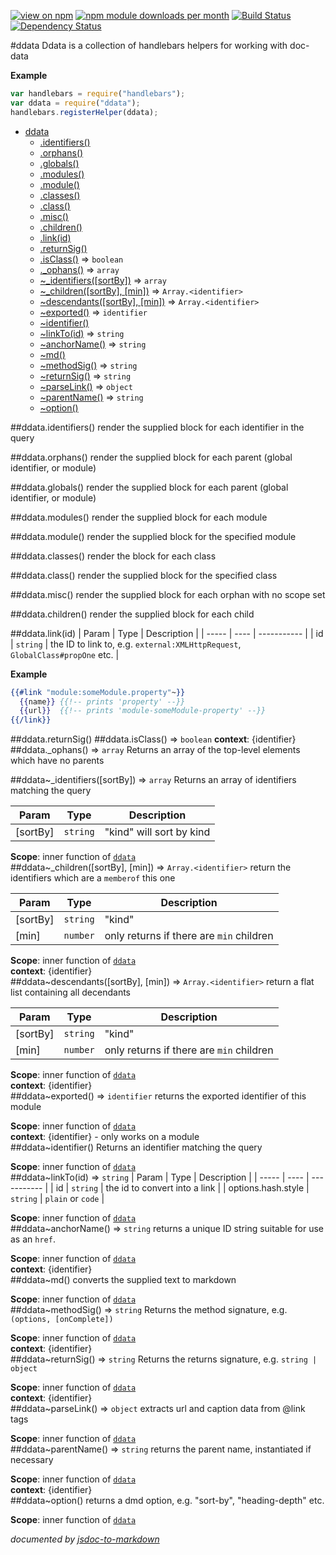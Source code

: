 [![view on npm](http://img.shields.io/npm/v/ddata.svg)](https://www.npmjs.org/package/ddata)
[![npm module downloads per month](http://img.shields.io/npm/dm/ddata.svg)](https://www.npmjs.org/package/ddata)
[![Build Status](https://travis-ci.org/75lb/ddata.svg?branch=master)](https://travis-ci.org/75lb/ddata)
[![Dependency Status](https://david-dm.org/75lb/ddata.svg)](https://david-dm.org/75lb/ddata)

<a name="module_ddata"></a>
#ddata
Ddata is a collection of handlebars helpers for working with doc-data

**Example**  
```js
var handlebars = require("handlebars");
var ddata = require("ddata");
handlebars.registerHelper(ddata);
```
* [ddata](#module_ddata)
  * [.identifiers()](#module_ddata.identifiers)
  * [.orphans()](#module_ddata.orphans)
  * [.globals()](#module_ddata.globals)
  * [.modules()](#module_ddata.modules)
  * [.module()](#module_ddata.module)
  * [.classes()](#module_ddata.classes)
  * [.class()](#module_ddata.class)
  * [.misc()](#module_ddata.misc)
  * [.children()](#module_ddata.children)
  * [.link(id)](#module_ddata.link)
  * [.returnSig()](#module_ddata.returnSig)
  * [.isClass()](#module_ddata.isClass) ⇒ <code>boolean</code>
  * [._ophans()](#module_ddata._ophans) ⇒ <code>array</code>
  * [~_identifiers([sortBy])](#module_ddata.._identifiers) ⇒ <code>array</code>
  * [~_children([sortBy], [min])](#module_ddata.._children) ⇒ <code>Array.&lt;identifier&gt;</code>
  * [~descendants([sortBy], [min])](#module_ddata..descendants) ⇒ <code>Array.&lt;identifier&gt;</code>
  * [~exported()](#module_ddata..exported) ⇒ <code>identifier</code>
  * [~identifier()](#module_ddata..identifier)
  * [~linkTo(id)](#module_ddata..linkTo) ⇒ <code>string</code>
  * [~anchorName()](#module_ddata..anchorName) ⇒ <code>string</code>
  * [~md()](#module_ddata..md)
  * [~methodSig()](#module_ddata..methodSig) ⇒ <code>string</code>
  * [~returnSig()](#module_ddata..returnSig) ⇒ <code>string</code>
  * [~parseLink()](#module_ddata..parseLink) ⇒ <code>object</code>
  * [~parentName()](#module_ddata..parentName) ⇒ <code>string</code>
  * [~option()](#module_ddata..option)

<a name="module_ddata.identifiers"></a>
##ddata.identifiers()
render the supplied block for each identifier in the query

<a name="module_ddata.orphans"></a>
##ddata.orphans()
render the supplied block for each parent (global identifier, or module)

<a name="module_ddata.globals"></a>
##ddata.globals()
render the supplied block for each parent (global identifier, or module)

<a name="module_ddata.modules"></a>
##ddata.modules()
render the supplied block for each module

<a name="module_ddata.module"></a>
##ddata.module()
render the supplied block for the specified module

<a name="module_ddata.classes"></a>
##ddata.classes()
render the block for each class

<a name="module_ddata.class"></a>
##ddata.class()
render the supplied block for the specified class

<a name="module_ddata.misc"></a>
##ddata.misc()
render the supplied block for each orphan with no scope set

<a name="module_ddata.children"></a>
##ddata.children()
render the supplied block for each child

<a name="module_ddata.link"></a>
##ddata.link(id)
| Param | Type | Description |
| ----- | ---- | ----------- |
| id | <code>string</code> | the ID to link to, e.g. `external:XMLHttpRequest`, `GlobalClass#propOne` etc. |

**Example**  
```hbs
{{#link "module:someModule.property"~}}
  {{name}} {{!-- prints 'property' --}}
  {{url}}  {{!-- prints 'module-someModule-property' --}}
{{/link}}
```
<a name="module_ddata.returnSig"></a>
##ddata.returnSig()
<a name="module_ddata.isClass"></a>
##ddata.isClass() ⇒ <code>boolean</code>
**context**: {identifier}  
<a name="module_ddata._ophans"></a>
##ddata._ophans() ⇒ <code>array</code>
Returns an array of the top-level elements which have no parents

<a name="module_ddata.._identifiers"></a>
##ddata~_identifiers([sortBy]) ⇒ <code>array</code>
Returns an array of identifiers matching the query

| Param | Type | Description |
| ----- | ---- | ----------- |
| \[sortBy\] | <code>string</code> | "kind" will sort by kind |

**Scope**: inner function of <code>[ddata](#module_ddata)</code>  
<a name="module_ddata.._children"></a>
##ddata~_children([sortBy], [min]) ⇒ <code>Array.&lt;identifier&gt;</code>
return the identifiers which are a `memberof` this one

| Param | Type | Description |
| ----- | ---- | ----------- |
| \[sortBy\] | <code>string</code> | "kind" |
| \[min\] | <code>number</code> | only returns if there are `min` children |

**Scope**: inner function of <code>[ddata](#module_ddata)</code>  
**context**: {identifier}  
<a name="module_ddata..descendants"></a>
##ddata~descendants([sortBy], [min]) ⇒ <code>Array.&lt;identifier&gt;</code>
return a flat list containing all decendants

| Param | Type | Description |
| ----- | ---- | ----------- |
| \[sortBy\] | <code>string</code> | "kind" |
| \[min\] | <code>number</code> | only returns if there are `min` children |

**Scope**: inner function of <code>[ddata](#module_ddata)</code>  
**context**: {identifier}  
<a name="module_ddata..exported"></a>
##ddata~exported() ⇒ <code>identifier</code>
returns the exported identifier of this module

**Scope**: inner function of <code>[ddata](#module_ddata)</code>  
**context**: {identifier} - only works on a module  
<a name="module_ddata..identifier"></a>
##ddata~identifier()
Returns an identifier matching the query

**Scope**: inner function of <code>[ddata](#module_ddata)</code>  
<a name="module_ddata..linkTo"></a>
##ddata~linkTo(id) ⇒ <code>string</code>
| Param | Type | Description |
| ----- | ---- | ----------- |
| id | <code>string</code> | the id to convert into a link |
| options.hash.style | <code>string</code> | `plain` or `code` |

**Scope**: inner function of <code>[ddata](#module_ddata)</code>  
<a name="module_ddata..anchorName"></a>
##ddata~anchorName() ⇒ <code>string</code>
returns a unique ID string suitable for use as an `href`.

**Scope**: inner function of <code>[ddata](#module_ddata)</code>  
**context**: {identifier}  
<a name="module_ddata..md"></a>
##ddata~md()
converts the supplied text to markdown

**Scope**: inner function of <code>[ddata](#module_ddata)</code>  
<a name="module_ddata..methodSig"></a>
##ddata~methodSig() ⇒ <code>string</code>
Returns the method signature, e.g. `(options, [onComplete])`

**Scope**: inner function of <code>[ddata](#module_ddata)</code>  
**context**: {identifier}  
<a name="module_ddata..returnSig"></a>
##ddata~returnSig() ⇒ <code>string</code>
Returns the returns signature, e.g. `string | object`

**Scope**: inner function of <code>[ddata](#module_ddata)</code>  
**context**: {identifier}  
<a name="module_ddata..parseLink"></a>
##ddata~parseLink() ⇒ <code>object</code>
extracts url and caption data from @link tags

**Scope**: inner function of <code>[ddata](#module_ddata)</code>  
<a name="module_ddata..parentName"></a>
##ddata~parentName() ⇒ <code>string</code>
returns the parent name, instantiated if necessary

**Scope**: inner function of <code>[ddata](#module_ddata)</code>  
**context**: {identifier}  
<a name="module_ddata..option"></a>
##ddata~option()
returns a dmd option, e.g. "sort-by", "heading-depth" etc.

**Scope**: inner function of <code>[ddata](#module_ddata)</code>  


*documented by [jsdoc-to-markdown](https://github.com/75lb/jsdoc-to-markdown)*
